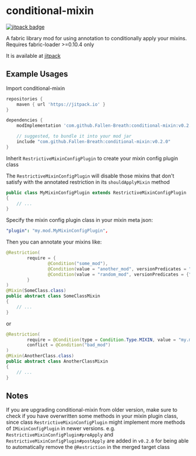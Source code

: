 # conditional-mixin

[![jitpack badge](https://jitpack.io/v/Fallen-Breath/conditional-mixin.svg)](https://jitpack.io/#Fallen-Breath/conditional-mixin)

A fabric library mod for using annotation to conditionally apply your mixins. Requires fabric-loader >=0.10.4 only

It is available at [jitpack](https://jitpack.io/#Fallen-Breath/conditional-mixin)

## Example Usages

Import conditional-mixin 

```groovy
repositories {
    maven { url 'https://jitpack.io' }
}

dependencies {
    modImplementation 'com.github.Fallen-Breath:conditional-mixin:v0.2.0'

    // suggested, to bundle it into your mod jar
    include "com.github.Fallen-Breath:conditional-mixin:v0.2.0"
}
```

Inherit `RestrictiveMixinConfigPlugin` to create your mixin config plugin class

The `RestrictiveMixinConfigPlugin` will disable those mixins that don't satisfy with the annotated restriction in its `shouldApplyMixin` method

```java
public class MyMixinConfigPlugin extends RestrictiveMixinConfigPlugin
{
    // ...
}
```

Specify the mixin config plugin class in your mixin meta json:

```yaml
"plugin": "my.mod.MyMixinConfigPlugin",
```

Then you can annotate your mixins like:

```java
@Restriction(
        require = {
                @Condition("some_mod"),
                @Condition(value = "another_mod", versionPredicates = "2.0.x"),
                @Condition(value = "random_mod", versionPredicates = {">=1.0.1 <1.2", ">=2.0.0"}),
        }
)
@Mixin(SomeClass.class)
public abstract class SomeClassMixin
{
    // ...
}
```

or

```java
@Restriction(
        require = @Condition(type = Condition.Type.MIXIN, value = "my.mod.mixin.ImportantMixin"),
        conflict = @Condition("bad_mod")
)
@Mixin(AnotherClass.class)
public abstract class AnotherClassMixin
{
    // ...
}
```

## Notes

If you are upgrading conditional-mixin from older version, make sure to check if you have overwritten some methods in your mixin plugin class, since class `RestrictiveMixinConfigPlugin` might implement more methods of `IMixinConfigPlugin` in newer versions. e.g. `RestrictiveMixinConfigPlugin#preApply` and `RestrictiveMixinConfigPlugin#postApply` are added in `v0.2.0` for being able to automatically remove the `@Restriction` in the merged target class
